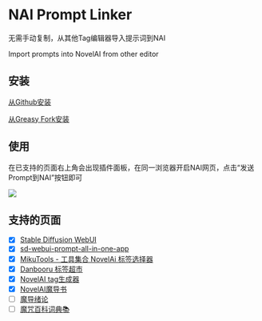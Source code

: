 # NAI Prompt Linker

无需手动复制，从其他Tag编辑器导入提示词到NAI

Import prompts into NovelAI from other editor
## 安装
[从Github安装](https://github.com/cpuopt/NAI-Prompt-Linker/raw/main/NAI-Prompt-Linker.user.js)

[从Greasy Fork安装](https://update.greasyfork.org/scripts/487821/NAI%20Prompt%20Linker.user.js)
## 使用
在已支持的页面右上角会出现插件面板，在同一浏览器开启NAI网页，点击“发送Prompt到NAI”按钮即可

![](https://p.inari.site/usr/369/65d4712bf3d73.png)

## 支持的页面

- [x] [Stable Diffusion WebUI](https://github.com/AUTOMATIC1111/stable-diffusion-webui)
- [x] [sd-webui-prompt-all-in-one-app](https://github.com/Physton/sd-webui-prompt-all-in-one-app)
- [x] [MikuTools - 工具集合 NovelAi 标签选择器](https://tools.miku.ac/novelai_tag/)
- [x] [Danbooru 标签超市](https://tags.novelai.dev/)
- [x] [NovelAI tag生成器](https://wolfchen.top/tag/)
- [x] [NovelAI魔导书](https://thereisnospon.github.io/NovelAiTag/)
- [ ] [魔导绪论](https://magic-tag.netlify.app/)
- [ ] [魔咒百科词典📚](https://aitag.top/)